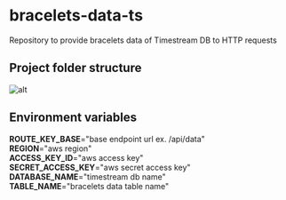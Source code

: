 # bracelets-data-ts
Repository to provide bracelets data of Timestream DB to HTTP requests

## Project folder structure
![alt](https://)

## Environment variables
**ROUTE_KEY_BASE**="base endpoint url ex. /api/data"  
**REGION**="aws region"  
**ACCESS_KEY_ID**="aws access key"  
**SECRET_ACCESS_KEY**="aws secret access key"  
**DATABASE_NAME**="timestream db name"  
**TABLE_NAME**="bracelets data table name"  
